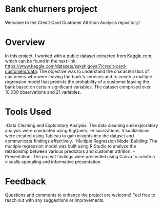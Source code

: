 # Bank churners project
Welcome to the Credit Card Customer Attrition Analysis repository!

# Overview
In this project, I worked with a public dataset extracted from Kaggle.com, which can be found in the next link: https://www.kaggle.com/datasets/sakshigoyal7/credit-card-customers/data. The objective was to understand the characteristics of customers who were leaving the bank's services and to create a multiple regression model that predicts the probability of a customer leaving the bank based on certain significant variables. The dataset comprised over 10,000 observations and 21 variables.

# Tools Used
-Data Cleaning and Exploratory Analysis: The data cleaning and exploratory analysis were conducted using BigQuery.
-Visualizations: Visualizations were created using Tableau to gain insights into the dataset and communicate findings effectively.
-Multiple Regression Model Building: The multiple regression model was built using R Studio to analyze the relationship between various predictors and customer attrition.
-Presentation: The project findings were presented using Canva to create a visually appealing and informative presentation.
# Feedback
Questions and comments to enhance the project are welcome! Feel free to reach out with any suggestions or improvements.
